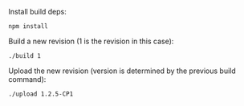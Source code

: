 Install build deps:

```
npm install
```

Build a new revision (1 is the revision in this case):

```
./build 1
```

Upload the new revision (version is determined by the previous build command):

```
./upload 1.2.5-CP1
```
